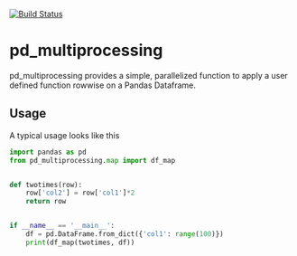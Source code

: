 [![Build Status](https://travis-ci.org/stavrakidis/pd_multiprocessing.png)](https://travis-ci.org/stavrakidis/pd_multiprocessing)

# pd_multiprocessing

pd_multiprocessing provides a simple, parallelized function to apply a user defined function rowwise on a Pandas Dataframe.


## Usage

A typical usage looks like this

```python
import pandas as pd
from pd_multiprocessing.map import df_map


def twotimes(row):
    row['col2'] = row['col1']*2
    return row


if __name__ == '__main__':
    df = pd.DataFrame.from_dict({'col1': range(100)})
    print(df_map(twotimes, df))
```
